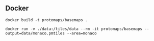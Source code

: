 ## Docker

```
docker build -t protomaps/basemaps .
```

```
docker run -v ./data:/tiles/data --rm -it protomaps/basemaps --output=data/monaco.pmtiles --area=monaco
```